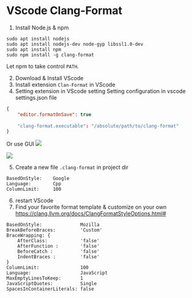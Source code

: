 # VScode Clang-Format

1. Install Node.js & npm
```shell
sudo apt install nodejs
sudo apt install nodejs-dev node-gyp libssl1.0-dev
sudo apt install npm
sudo npm install -g clang-format
```
Let npm to take control `PATH`.

2. Download & Install VScode
3. Install extension `Clan-Format` in VScode
4. Setting extension in VScode setting
Setting configuration in vscode settings.json file 
```JSON
{
    "editor.formatOnSave": true
    
    "clang-format.executable": "/absolute/path/to/clang-format"
}
```
Or use GUI
![](https://i.imgur.com/FbnxPvo.png)

![](https://i.imgur.com/Xl04JJW.png)

5. Create a new file `.clang-format` in project dir
```
BasedOnStyle:    Google
Language:        Cpp
ColumnLimit:     100
```
6. restart VScode
7. Find your favorite format template & customize on your own
https://clang.llvm.org/docs/ClangFormatStyleOptions.html#
```
BasedOnStyle:              Mozilla
BreakBeforeBraces:         'Custom'
BraceWrapping: {
    AfterClass:            'false'
    AfterFunction :        'false'
    BeforeCatch :          'false'
    IndentBraces :         'false'
}
ColumnLimit:               100
Language:                  JavaScript
MaxEmptyLinesToKeep:       1
JavaScriptQuotes:          Single
SpacesInContainerLiterals: false
```